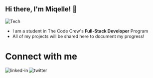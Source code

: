 ## Hi there, I'm Miqelle! 👋

![Tech](https://media.giphy.com/media/SsUZ62X6R9DcrxdSaL/source.gif)

-   I am a student in The Code Crew's **Full-Stack Developer** Program
-   All of my projects will be shared here to document my progress!

# Connect with me

[<img align="left" alt="linked-in" src="https://img.shields.io/badge/linkedin-%230077B5.svg?&style=for-the-badge&logo=linkedin&logoColor=white" />](https://www.linkedin.com/in/miqelle)

[<img align="left" alt="twitter" src="https://img.shields.io/badge/twitter-%231DA1F2.svg?&style=for-the-badge&logo=twitter&logoColor=white" />](https://twitter.com/Coderm6)

